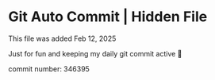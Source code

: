 # Git Auto Commit | Hidden File

This file was added Feb 12, 2025

Just for fun and keeping my daily git commit active 🤪

commit number: 346395
